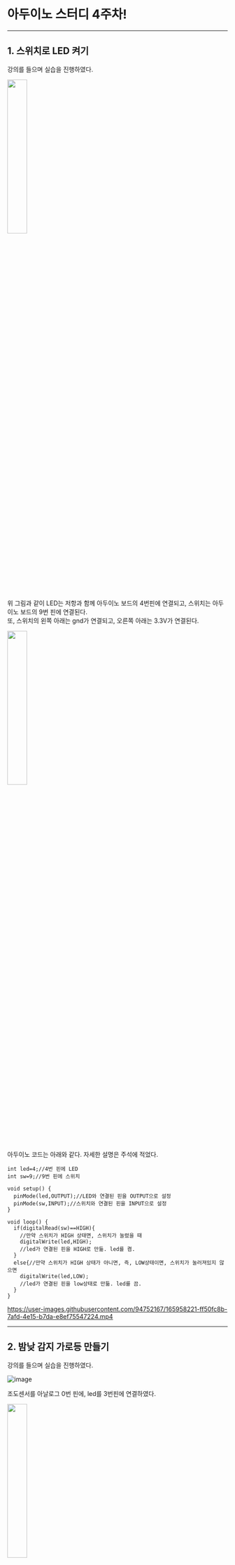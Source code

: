 # 아두이노 스터디 4주차!
-------

## 1. 스위치로 LED 켜기     

강의를 들으며 실습을 진행하였다.

<img src="https://user-images.githubusercontent.com/94752167/165957235-060f21d8-86dc-4914-9aa7-7bc73229d444.png" width="30%" height="30%">


위 그림과 같이 LED는 저항과 함께 아두이노 보드의 4번핀에 연결되고, 스위치는 아두이노 보드의 9번 핀에 연결된다.     
또, 스위치의 왼쪽 아래는 gnd가 연결되고, 오른쪽 아래는 3.3V가 연결된다.    

<img src="https://user-images.githubusercontent.com/94752167/165957715-ec5fe910-d9b8-4afd-a0f4-a3f0021df94e.jpg" width="30%" height="30%">

아두이노 코드는 아래와 같다. 자세한 설명은 주석에 적었다.
```
int led=4;//4번 핀에 LED
int sw=9;//9번 핀에 스위치

void setup() {
  pinMode(led,OUTPUT);//LED와 연결된 핀을 OUTPUT으로 설정
  pinMode(sw,INPUT);//스위치와 연결된 핀을 INPUT으로 설정
}

void loop() {
  if(digitalRead(sw)==HIGH){
    //만약 스위치가 HIGH 상태면, 스위치가 눌렸을 때
    digitalWrite(led,HIGH);
    //led가 연결된 핀을 HIGH로 만듦. led를 켬.
  }
  else{//만약 스위치가 HIGH 상태가 아니면, 즉, LOW상태이면, 스위치가 눌러져있지 않으면
    digitalWrite(led,LOW);
    //led가 연결된 핀을 low상태로 만듦. led를 끔.
  }
}
```

https://user-images.githubusercontent.com/94752167/165958221-ff50fc8b-7afd-4e15-b7da-e8ef75547224.mp4

-------

## 2. 밤낮 감지 가로등 만들기    

강의를 들으며 실습을 진행하였다.

![image](https://user-images.githubusercontent.com/94752167/165958499-b2f70a08-2cc1-43b1-abac-1847bd3a199e.png)   

조도센서를 아날로그 0번 핀에, led를 3번핀에 연결하였다. 

<img src="https://user-images.githubusercontent.com/94752167/165961498-1e36997a-bae7-47c4-a5f5-6283098fcfe9.jpg" width="30%" height="30%">   

https://user-images.githubusercontent.com/94752167/165961708-81c91303-d7e0-4014-a444-24b6e5615aa8.mp4   

아래와 같이 시리얼 모니터의 cds값이 실시간으로 변화하는 것을 보며 코드의 if문에 적용할 적당한 cds값을 970으로 정하였다.
자세한 설명은 주석에 적어놓았다.

https://user-images.githubusercontent.com/94752167/165962091-b01f0fe3-bbed-42fc-be58-6cbacce2a6c8.mp4  

----------

## 3. 후기   

이번에는 조도센서와 스위치의 사용법을 알게 되었다. 또한, 시리얼 모니터를 이용하여 적당한 값을 정하는 법을 배우게 되었다.    
매번 한두개씩 새로운 부품을 배워가는 것이 좋았다. 다음주에 사용할 초음파 센서도 궁금해졌다.
